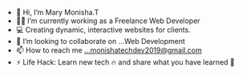 - 👋 Hi, I’m Mary Monisha.T
- 👨‍💻 I’m currently working as a Freelance Web Developer
- 💻 Creating dynamic, interactive websites for clients.
- 💞️ I’m looking to collaborate on ...Web Development 
- 📫 How to reach me ...monishatechdev2019@gmail.com
- ⚡ Life Hack: Learn new tech 🔥 and share what you have learned 🎉

<!---
MonishaThobias/MonishaThobias is a ✨ special ✨ repository because its `README.md` (this file) appears on your GitHub profile.
You can click the Preview link to take a look at your changes.
--->
